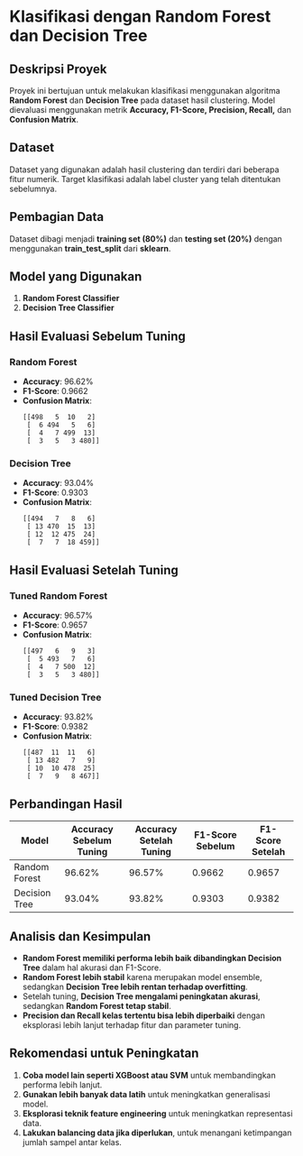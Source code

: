 # Klasifikasi dengan Random Forest dan Decision Tree

## Deskripsi Proyek
Proyek ini bertujuan untuk melakukan klasifikasi menggunakan algoritma **Random Forest** dan **Decision Tree** pada dataset hasil clustering. Model dievaluasi menggunakan metrik **Accuracy, F1-Score, Precision, Recall,** dan **Confusion Matrix**.

## Dataset
Dataset yang digunakan adalah hasil clustering dan terdiri dari beberapa fitur numerik. Target klasifikasi adalah label cluster yang telah ditentukan sebelumnya.

## Pembagian Data
Dataset dibagi menjadi **training set (80%)** dan **testing set (20%)** dengan menggunakan **train_test_split** dari **sklearn**.

## Model yang Digunakan
1. **Random Forest Classifier**
2. **Decision Tree Classifier**

## Hasil Evaluasi Sebelum Tuning

### Random Forest
- **Accuracy**: 96.62%
- **F1-Score**: 0.9662
- **Confusion Matrix**:
  ```
  [[498   5  10   2]
   [  6 494   5   6]
   [  4   7 499  13]
   [  3   5   3 480]]
  ```

### Decision Tree
- **Accuracy**: 93.04%
- **F1-Score**: 0.9303
- **Confusion Matrix**:
  ```
  [[494   7   8   6]
   [ 13 470  15  13]
   [ 12  12 475  24]
   [  7   7  18 459]]
  ```

## Hasil Evaluasi Setelah Tuning

### Tuned Random Forest
- **Accuracy**: 96.57%
- **F1-Score**: 0.9657
- **Confusion Matrix**:
  ```
  [[497   6   9   3]
   [  5 493   7   6]
   [  4   7 500  12]
   [  3   5   3 480]]
  ```

### Tuned Decision Tree
- **Accuracy**: 93.82%
- **F1-Score**: 0.9382
- **Confusion Matrix**:
  ```
  [[487  11  11   6]
   [ 13 482   7   9]
   [ 10  10 478  25]
   [  7   9   8 467]]
  ```

## Perbandingan Hasil
| Model | Accuracy Sebelum Tuning | Accuracy Setelah Tuning | F1-Score Sebelum | F1-Score Setelah |
|--------|----------------------|----------------------|----------------|----------------|
| Random Forest | 96.62% | 96.57% | 0.9662 | 0.9657 |
| Decision Tree | 93.04% | 93.82% | 0.9303 | 0.9382 |

## Analisis dan Kesimpulan
- **Random Forest memiliki performa lebih baik dibandingkan Decision Tree** dalam hal akurasi dan F1-Score.
- **Random Forest lebih stabil** karena merupakan model ensemble, sedangkan **Decision Tree lebih rentan terhadap overfitting**.
- Setelah tuning, **Decision Tree mengalami peningkatan akurasi**, sedangkan **Random Forest tetap stabil**.
- **Precision dan Recall kelas tertentu bisa lebih diperbaiki** dengan eksplorasi lebih lanjut terhadap fitur dan parameter tuning.

## Rekomendasi untuk Peningkatan
1. **Coba model lain seperti XGBoost atau SVM** untuk membandingkan performa lebih lanjut.
2. **Gunakan lebih banyak data latih** untuk meningkatkan generalisasi model.
3. **Eksplorasi teknik feature engineering** untuk meningkatkan representasi data.
4. **Lakukan balancing data jika diperlukan**, untuk menangani ketimpangan jumlah sampel antar kelas.

